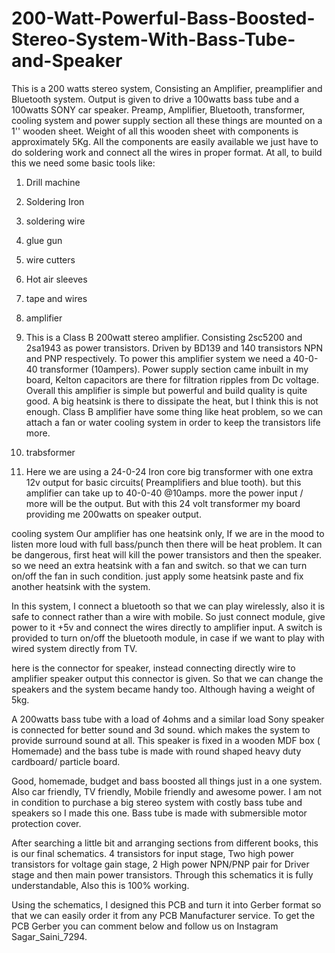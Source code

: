 # 200-Watt-Powerful-Bass-Boosted-Stereo-System-With-Bass-Tube-and-Speaker
This is a 200 watts stereo system, Consisting an Amplifier, preamplifier and Bluetooth system. Output is given to drive a 100watts bass tube and a 100watts SONY car speaker. Preamp, Amplifier, Bluetooth, transformer, cooling system and power supply section all these things are mounted on a 1'' wooden sheet. Weight of all this wooden sheet with components is approximately 5Kg.
All the components are easily available we just have to do soldering work and connect all the wires in proper format. At all, to build this we need some basic tools like:

1) Drill machine

2) Soldering Iron

3) soldering wire

4) glue gun

5) wire cutters

6) Hot air sleeves

7) tape and wires
8) amplifier
9) This is a Class B 200watt stereo amplifier. Consisting 2sc5200 and 2sa1943 as power transistors. Driven by BD139 and 140 transistors NPN and PNP respectively. To power this amplifier system we need a 40-0-40 transformer (10ampers). Power supply section came inbuilt in my board, Kelton capacitors are there for filtration ripples from Dc voltage. Overall this amplifier is simple but powerful and build quality is quite good. A big heatsink is there to dissipate the heat, but I think this is not enough. Class B amplifier have some thing like heat problem, so we can attach a fan or water cooling system in order to keep the transistors life more.
10) trabsformer
11) Here we are using a 24-0-24 Iron core big transformer with one extra 12v output for basic circuits( Preamplifiers and blue tooth). but this amplifier can take up to 40-0-40 @10amps. more the power input / more will be the output. But with this 24 volt transformer my board providing me 200watts on speaker output.

cooling system
Our amplifier has one heatsink only, If we are in the mood to listen more loud with full bass/punch then there will be heat problem. It can be dangerous, first heat will kill the power transistors and then the speaker. so we need an extra heatsink with a fan and switch. so that we can turn on/off the fan in such condition. just apply some heatsink paste and fix another heatsink with the system.

In this system, I connect a bluetooth so that we can play wirelessly, also it is safe to connect rather than a wire with mobile. So just connect module, give power to it +5v and connect the wires directly to amplifier input. A switch is provided to turn on/off the bluetooth module, in case if we want to play with wired system directly from TV.

here is the connector for speaker, instead connecting directly wire to amplifier speaker output this connector is given. So that we can change the speakers and the system became handy too. Although having a weight of 5kg.

A 200watts bass tube with a load of 4ohms and a similar load Sony speaker is connected for better sound and 3d sound. which makes the system to provide surround sound at all. This speaker is fixed in a wooden MDF box ( Homemade) and the bass tube is made with round shaped heavy duty cardboard/ particle board.

Good, homemade, budget and bass boosted all things just in a one system. Also car friendly, TV friendly, Mobile friendly and awesome power. I am not in condition to purchase a big stereo system with costly bass tube and speakers so I made this one. Bass tube is made with submersible motor protection cover.

After searching a little bit and arranging sections from different books, this is our final schematics. 4 transistors for input stage, Two high power transistors for voltage gain stage, 2 High power NPN/PNP pair for Driver stage and then main power transistors. Through this schematics it is fully understandable, Also this is 100% working.

Using the schematics, I designed this PCB and turn it into Gerber format so that we can easily order it from any PCB Manufacturer service. To get the PCB Gerber you can comment below and follow us on Instagram Sagar_Saini_7294.
